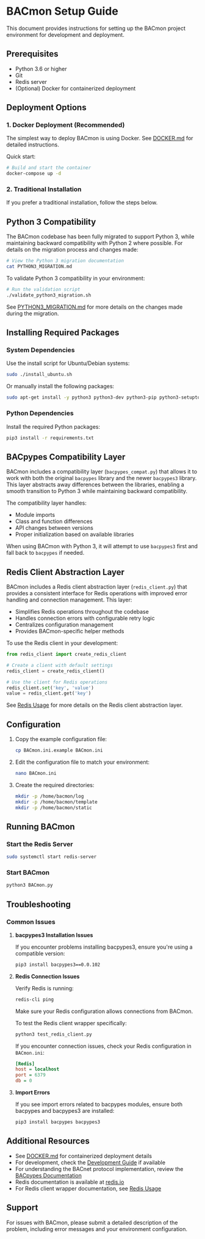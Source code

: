 # BACmon Setup Guide

This document provides instructions for setting up the BACmon project environment for development and deployment.

## Prerequisites

- Python 3.6 or higher
- Git
- Redis server
- (Optional) Docker for containerized deployment

## Deployment Options

### 1. Docker Deployment (Recommended)

The simplest way to deploy BACmon is using Docker. See [DOCKER.md](DOCKER.md) for detailed instructions.

Quick start:
```bash
# Build and start the container
docker-compose up -d
```

### 2. Traditional Installation

If you prefer a traditional installation, follow the steps below.

## Python 3 Compatibility

The BACmon codebase has been fully migrated to support Python 3, while maintaining backward compatibility with Python 2 where possible. For details on the migration process and changes made:

```bash
# View the Python 3 migration documentation
cat PYTHON3_MIGRATION.md
```

To validate Python 3 compatibility in your environment:

```bash
# Run the validation script
./validate_python3_migration.sh
```

See [PYTHON3_MIGRATION.md](PYTHON3_MIGRATION.md) for more details on the changes made during the migration.

## Installing Required Packages

### System Dependencies

Use the install script for Ubuntu/Debian systems:

```bash
sudo ./install_ubuntu.sh
```

Or manually install the following packages:

```bash
sudo apt-get install -y python3 python3-dev python3-pip python3-setuptools gcc redis-server libpcap-dev libxslt1-dev ntp daemonlogger
```

### Python Dependencies

Install the required Python packages:

```bash
pip3 install -r requirements.txt
```

## BACpypes Compatibility Layer

BACmon includes a compatibility layer (`bacpypes_compat.py`) that allows it to work with both the original `bacpypes` library and the newer `bacpypes3` library. This layer abstracts away differences between the libraries, enabling a smooth transition to Python 3 while maintaining backward compatibility.

The compatibility layer handles:
- Module imports
- Class and function differences
- API changes between versions
- Proper initialization based on available libraries

When using BACmon with Python 3, it will attempt to use `bacpypes3` first and fall back to `bacpypes` if needed.

## Redis Client Abstraction Layer

BACmon includes a Redis client abstraction layer (`redis_client.py`) that provides a consistent interface for Redis operations with improved error handling and connection management. This layer:

- Simplifies Redis operations throughout the codebase
- Handles connection errors with configurable retry logic
- Centralizes configuration management
- Provides BACmon-specific helper methods

To use the Redis client in your development:

```python
from redis_client import create_redis_client

# Create a client with default settings
redis_client = create_redis_client()

# Use the client for Redis operations
redis_client.set('key', 'value')
value = redis_client.get('key')
```

See [Redis Usage](docs/REDIS_USAGE.md) for more details on the Redis client abstraction layer.

## Configuration

1. Copy the example configuration file:
   ```bash
   cp BACmon.ini.example BACmon.ini
   ```

2. Edit the configuration file to match your environment:
   ```bash
   nano BACmon.ini
   ```

3. Create the required directories:
   ```bash
   mkdir -p /home/bacmon/log
   mkdir -p /home/bacmon/template
   mkdir -p /home/bacmon/static
   ```

## Running BACmon

### Start the Redis Server

```bash
sudo systemctl start redis-server
```

### Start BACmon

```bash
python3 BACmon.py
```

## Troubleshooting

### Common Issues

1. **bacpypes3 Installation Issues**

   If you encounter problems installing bacpypes3, ensure you're using a compatible version:

   ```bash
   pip3 install bacpypes3==0.0.102
   ```

2. **Redis Connection Issues**

   Verify Redis is running:

   ```bash
   redis-cli ping
   ```

   Make sure your Redis configuration allows connections from BACmon.

   To test the Redis client wrapper specifically:

   ```bash
   python3 test_redis_client.py
   ```

   If you encounter connection issues, check your Redis configuration in `BACmon.ini`:

   ```ini
   [Redis]
   host = localhost
   port = 6379
   db = 0
   ```

3. **Import Errors**

   If you see import errors related to bacpypes modules, ensure both bacpypes and bacpypes3 are installed:

   ```bash
   pip3 install bacpypes bacpypes3
   ```

## Additional Resources

- See [DOCKER.md](DOCKER.md) for containerized deployment details
- For development, check the [Development Guide](docs/DEVELOPMENT.md) if available
- For understanding the BACnet protocol implementation, review the [BACpypes Documentation](https://bacpypes.readthedocs.io/)
- Redis documentation is available at [redis.io](https://redis.io/documentation)
- For Redis client wrapper documentation, see [Redis Usage](docs/REDIS_USAGE.md)

## Support

For issues with BACmon, please submit a detailed description of the problem, including error messages and your environment configuration. 